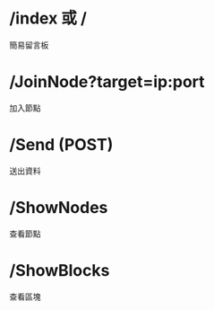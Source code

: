
# /index 或 /
簡易留言板
# /JoinNode?target=ip:port
加入節點
# /Send (POST)
送出資料
# /ShowNodes
查看節點
# /ShowBlocks
查看區塊
